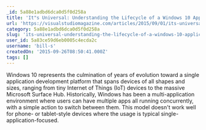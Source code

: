 ```yaml
---
_id: 5a88e1adbd6dca0d5f0d258a
title: 'It"s Universal: Understanding the Lifecycle of a Windows 10 Application'
url: 'https://visualstudiomagazine.com/articles/2015/09/01/its-universal.aspx'
category: 5a88e1adbd6dca0d5f0d258a
slug: 'its-universal-understanding-the-lifecycle-of-a-windows-10-application'
user_id: 5a83ce59d6eb0005c4ecda2c
username: 'bill-s'
createdOn: '2015-09-26T08:50:41.000Z'
tags: []
---
```


Windows 10 represents the culmination of years of evolution toward a single application development platform that spans devices of all shapes and sizes, ranging from tiny Internet of Things (IoT) devices to the massive Microsoft Surface Hub. Historically, Windows has been a multi-application environment where users can have multiple apps all running concurrently, with a simple action to switch between them. This model doesn't work well for phone- or tablet-style devices where the usage is typical single-application-focused.
